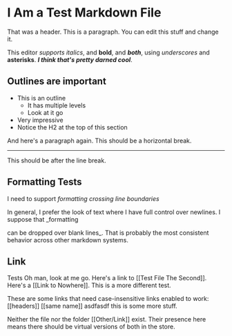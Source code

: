 # I Am a Test Markdown File
That was a header. This is a paragraph. You can edit this stuff and change it.

This editor *supports italics*, and __bold__, and ___both___, using _underscores_ and **asterisks**. ***I think that's pretty darned cool***.

## Outlines are important
- This is an outline
	- It has multiple levels
	- Look at it go
- Very impressive
- Notice the H2 at the top of this section 

And here's a paragraph again.
This should be a horizontal break.

---

This should be after the line break.

## Formatting Tests
I need to support _formatting
crossing line boundaries_

In general, I prefer the look of text where I have full control over newlines. I suppose that _formatting

can be dropped over blank lines_. That is probably the most consistent behavior across other markdown systems.

## Link 
Tests
Oh man, look at me go. Here's a link to [[Test File The Second]]. Here's a [[Link to Nowhere]]. This is a more different test.

These are some links that need case-insensitive links enabled to work: [[headers]] [[same name]] asdfasdf
this is some more stuff.

Neither the file nor the folder [[Other/Link]] exist. Their presence here means there should be virtual versions of both in the store.
